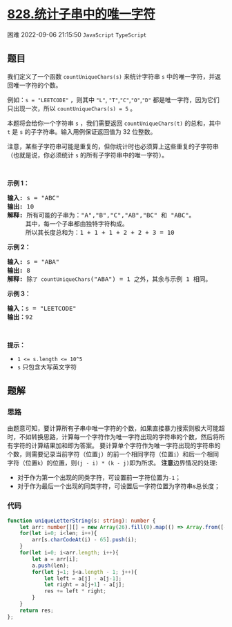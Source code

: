 # [828.统计子串中的唯一字符](https://leetcode.cn/problems/count-unique-characters-of-all-substrings-of-a-given-string)
<span class="diff diff-hard">困难</span>
2022-09-06 21:15:50 `JavaScript` `TypeScript`
## 题目
<p>我们定义了一个函数 <code>countUniqueChars(s)</code> 来统计字符串 <code>s</code> 中的唯一字符，并返回唯一字符的个数。</p>

<p>例如：<code>s = "LEETCODE"</code> ，则其中 <code>"L"</code>, <code>"T"</code>,<code>"C"</code>,<code>"O"</code>,<code>"D"</code> 都是唯一字符，因为它们只出现一次，所以 <code>countUniqueChars(s) = 5</code> 。</p>

<p>本题将会给你一个字符串 <code>s</code> ，我们需要返回 <code>countUniqueChars(t)</code> 的总和，其中 <code>t</code> 是 <code>s</code> 的子字符串。输入用例保证返回值为&nbsp;32 位整数。</p>

<p>注意，某些子字符串可能是重复的，但你统计时也必须算上这些重复的子字符串（也就是说，你必须统计 <code>s</code> 的所有子字符串中的唯一字符）。</p>

<p>&nbsp;</p>

<p><strong>示例 1：</strong></p>

<pre>
<strong>输入: </strong>s = "ABC"
<strong>输出: </strong>10
<strong>解释:</strong> 所有可能的子串为："A","B","C","AB","BC" 和 "ABC"。
     其中，每一个子串都由独特字符构成。
     所以其长度总和为：1 + 1 + 1 + 2 + 2 + 3 = 10
</pre>

<p><strong>示例 2：</strong></p>

<pre>
<strong>输入: </strong>s = "ABA"
<strong>输出: </strong>8
<strong>解释: </strong>除<code>了 countUniqueChars</code>("ABA") = 1 之外，其余与示例 1 相同。
</pre>

<p><strong>示例 3：</strong></p>

<pre>
<strong>输入：</strong>s = "LEETCODE"
<strong>输出：</strong>92
</pre>

<p>&nbsp;</p>

<p><strong>提示：</strong></p>

<ul>
  <li><code>1 &lt;= s.length &lt;= 10^5</code></li>
  <li><code>s</code> 只包含大写英文字符</li>
</ul>


## 题解
### 思路
由题意可知，要计算所有子串中唯一字符的个数，如果直接暴力搜索则极大可能超时，不如转换思路，计算每一个字符作为唯一字符出现的字符串的个数，然后将所有字符的计算结果加和即为答案。
要计算单个字符作为唯一字符出现的字符串的个数，则需要记录当前字符（位置`j`）的前一个相同字符（位置`i`）和后一个相同字符（位置`k`）的位置，则`(j - i) * (k - j)`即为所求。
**注意**边界情况的处理:
- 对于作为第一个出现的同类字符，可设置前一字符位置为`-1`；
- 对于作为最后一个出现的同类字符，可设置后一字符位置为字符串s总长度；
### 代码
```typescript
function uniqueLetterString(s: string): number {
    let arr: number[][] = new Array(26).fill(0).map(() => Array.from([-1])), len = s.length, res = 0;
    for(let i=0; i<len; i++){
        arr[s.charCodeAt(i) - 65].push(i);
    }
    for(let i=0; i<arr.length; i++){
        let a = arr[i];
        a.push(len);
        for(let j=1; j<a.length - 1; j++){
            let left = a[j] - a[j-1];
            let right = a[j+1] - a[j];
            res += left * right;
        }
    }
    return res;
};
```
